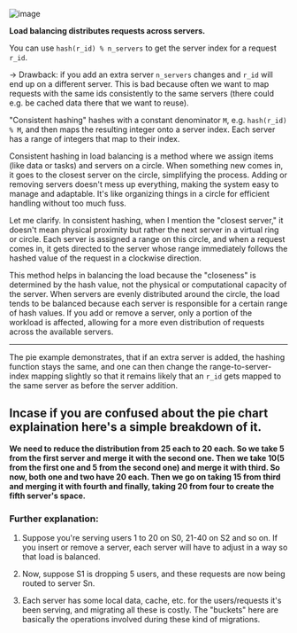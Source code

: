 ![image](https://github.com/Naveenkumarg318/SystemDesign/assets/143624407/66ad3837-d45e-4f60-90a4-31a774186d04)

**Load balancing distributes requests across servers.**

 You can use `hash(r_id) % n_servers` to get the server index for a request `r_id`.
 
-> Drawback: if you add an extra server `n_servers` changes and `r_id` will end up on a different server. This is bad because often we want to map requests with the same ids consistently to the same servers (there could e.g. be cached data there that we want to reuse).

 "Consistent hashing" hashes with a constant denominator `M`, e.g. `hash(r_id) % M`, and then maps the resulting integer onto a server index. Each server has a range of integers that map to their index.

Consistent hashing in load balancing is a method where we assign items (like data or tasks) and servers on a circle. When something new comes in, it goes to the closest server on the circle, simplifying the process. Adding or removing servers doesn't mess up everything, making the system easy to manage and adaptable. It's like organizing things in a circle for efficient handling without too much fuss.

Let me clarify. In consistent hashing, when I mention the "closest server," it doesn't mean physical proximity but rather the next server in a virtual ring or circle. Each server is assigned a range on this circle, and when a request comes in, it gets directed to the server whose range immediately follows the hashed value of the request in a clockwise direction.

This method helps in balancing the load because the "closeness" is determined by the hash value, not the physical or computational capacity of the server. When servers are evenly distributed around the circle, the load tends to be balanced because each server is responsible for a certain range of hash values. If you add or remove a server, only a portion of the workload is affected, allowing for a more even distribution of requests across the available servers.

---------------------------------------------------------------------------------------------


 The pie example demonstrates, that if an extra server is added, the hashing function stays the same, and one can then change the range-to-server-index mapping slightly so that it remains likely that an `r_id` gets mapped to the same server as before the server addition.

 ## Incase if you are confused about the pie chart explaination here's a simple breakdown of it.

**We need to reduce the distribution from 25 each to 20 each. So we take 5 from the first server and merge it with the second one. Then we take 10(5 from the first one and 5 from the second one) and merge it with third. So now, both one and two have 20 each. Then we go on taking 15 from third and merging it with fourth and finally, taking 20 from four to create the fifth server's space.**

### __Further explanation__:

1. Suppose you're serving users 1 to 20 on S0, 21-40 on S2 and so on. If you insert or remove a server, each server will have to adjust in a way so that load is balanced. 

2. Now, suppose S1 is dropping 5 users, and these requests are now being routed to server Sn. 

3. Each server has some local data, cache, etc. for the users/requests it's been serving, and migrating all these is costly. The "buckets" here are basically the operations involved during these kind of migrations.

